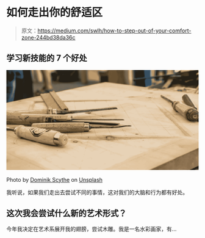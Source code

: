 # 如何走出你的舒适区

> 原文：<https://medium.com/swlh/how-to-step-out-of-your-comfort-zone-244bd38da36c>

## 学习新技能的 7 个好处

![](img/99694026181864765e143f248e0fdbc1.png)

Photo by [Dominik Scythe](https://unsplash.com/photos/v8vz-Roj8zo?utm_source=unsplash&utm_medium=referral&utm_content=creditCopyText) on [Unsplash](https://unsplash.com/collections/2447970/ambacht?utm_source=unsplash&utm_medium=referral&utm_content=creditCopyText)

我听说，如果我们走出去尝试不同的事情，这对我们的大脑和行为都有好处。

## 这次我会尝试什么新的艺术形式？

今年我决定在艺术系展开我的翅膀，尝试木雕。我是一名水彩画家，有…
